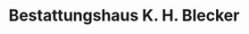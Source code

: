 ---
title: "Bestattungshaus K. H. Blecker"
url: /adenbuettel/bestattungshaus-k-h-blecker/
shop: Bestattungen
---